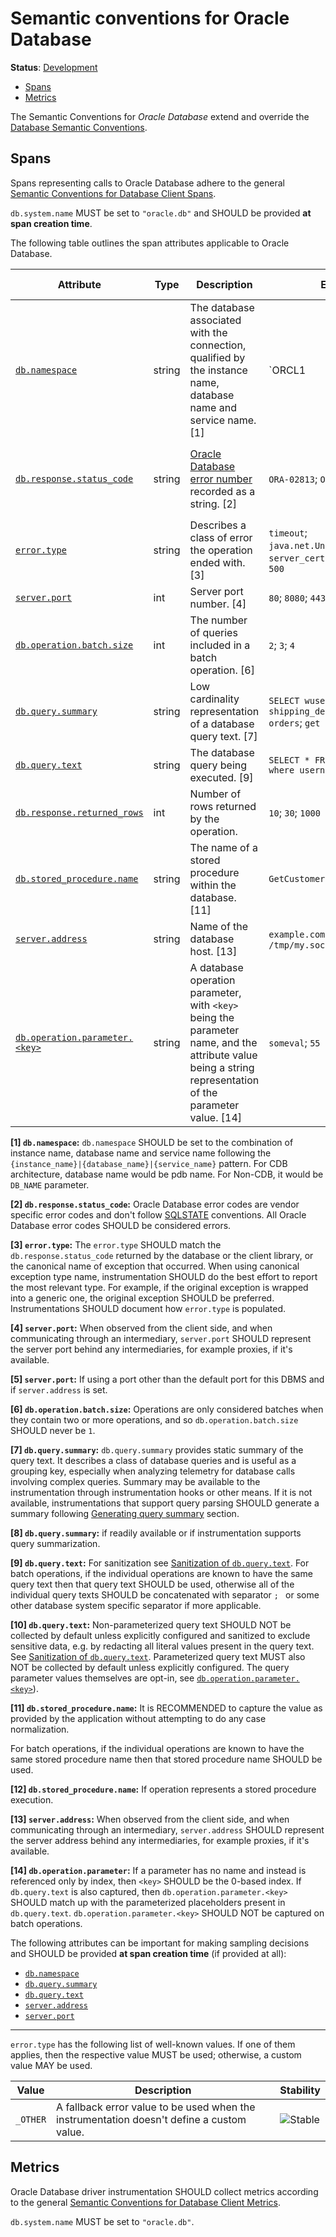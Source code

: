 <!--- Hugo front matter used to generate the website version of this page:
linkTitle: Oracle Database
--->

# Semantic conventions for Oracle Database

**Status**: [Development][DocumentStatus]

<!-- toc -->

- [Spans](#spans)
- [Metrics](#metrics)

<!-- tocstop -->

The Semantic Conventions for *Oracle Database* extend and override the [Database Semantic Conventions](README.md).

## Spans

Spans representing calls to Oracle Database adhere to the general [Semantic Conventions for Database Client Spans](database-spans.md).

`db.system.name` MUST be set to `"oracle.db"` and SHOULD be provided **at span creation time**.

The following table outlines the span attributes applicable to Oracle Database.

<!-- semconv span.db.oracledb.client -->
<!-- NOTE: THIS TEXT IS AUTOGENERATED. DO NOT EDIT BY HAND. -->
<!-- see templates/registry/markdown/snippet.md.j2 -->
<!-- prettier-ignore-start -->
<!-- markdownlint-capture -->
<!-- markdownlint-disable -->

| Attribute  | Type | Description  | Examples  | [Requirement Level](https://opentelemetry.io/docs/specs/semconv/general/attribute-requirement-level/) | Stability |
|---|---|---|---|---|---|
| [`db.namespace`](/docs/attributes-registry/db.md) | string | The database associated with the connection, qualified by the instance name, database name and service name. [1] | `ORCL1|PDB1|db_high.adb.oraclecloud.com`; `ORCL1|DB1|db_low.adb.oraclecloud.com`; `ORCL1|DB1|order-processing-service` | `Conditionally Required` If available without an additional network call. | ![Release Candidate](https://img.shields.io/badge/-rc-mediumorchid) |
| [`db.response.status_code`](/docs/attributes-registry/db.md) | string | [Oracle Database error number](https://docs.oracle.com/en/error-help/db/) recorded as a string. [2] | `ORA-02813`; `ORA-02613` | `Conditionally Required` If response has ended with warning or an error. | ![Release Candidate](https://img.shields.io/badge/-rc-mediumorchid) |
| [`error.type`](/docs/attributes-registry/error.md) | string | Describes a class of error the operation ended with. [3] | `timeout`; `java.net.UnknownHostException`; `server_certificate_invalid`; `500` | `Conditionally Required` If and only if the operation failed. | ![Stable](https://img.shields.io/badge/-stable-lightgreen) |
| [`server.port`](/docs/attributes-registry/server.md) | int | Server port number. [4] | `80`; `8080`; `443` | `Conditionally Required` [5] | ![Stable](https://img.shields.io/badge/-stable-lightgreen) |
| [`db.operation.batch.size`](/docs/attributes-registry/db.md) | int | The number of queries included in a batch operation. [6] | `2`; `3`; `4` | `Recommended` | ![Release Candidate](https://img.shields.io/badge/-rc-mediumorchid) |
| [`db.query.summary`](/docs/attributes-registry/db.md) | string | Low cardinality representation of a database query text. [7] | `SELECT wuser_table`; `INSERT shipping_details SELECT orders`; `get user by id` | `Recommended` [8] | ![Release Candidate](https://img.shields.io/badge/-rc-mediumorchid) |
| [`db.query.text`](/docs/attributes-registry/db.md) | string | The database query being executed. [9] | `SELECT * FROM wuser_table where username = :mykey` | `Recommended` [10] | ![Release Candidate](https://img.shields.io/badge/-rc-mediumorchid) |
| [`db.response.returned_rows`](/docs/attributes-registry/db.md) | int | Number of rows returned by the operation. | `10`; `30`; `1000` | `Recommended` | ![Development](https://img.shields.io/badge/-development-blue) |
| [`db.stored_procedure.name`](/docs/attributes-registry/db.md) | string | The name of a stored procedure within the database. [11] | `GetCustomer` | `Recommended` [12] | ![Release Candidate](https://img.shields.io/badge/-rc-mediumorchid) |
| [`server.address`](/docs/attributes-registry/server.md) | string | Name of the database host. [13] | `example.com`; `10.1.2.80`; `/tmp/my.sock` | `Recommended` | ![Stable](https://img.shields.io/badge/-stable-lightgreen) |
| [`db.operation.parameter.<key>`](/docs/attributes-registry/db.md) | string | A database operation parameter, with `<key>` being the parameter name, and the attribute value being a string representation of the parameter value. [14] | `someval`; `55` | `Opt-In` | ![Release Candidate](https://img.shields.io/badge/-rc-mediumorchid) |

**[1] `db.namespace`:** `db.namespace` SHOULD be set to the combination of instance name, database name and
service name following the `{instance_name}|{database_name}|{service_name}` pattern.
For CDB architecture, database name would be pdb name. For Non-CDB, it would be
`DB_NAME` parameter.

**[2] `db.response.status_code`:** Oracle Database error codes are vendor specific error codes and don't follow [SQLSTATE](https://wikipedia.org/wiki/SQLSTATE) conventions. All Oracle Database error codes SHOULD be considered errors.

**[3] `error.type`:** The `error.type` SHOULD match the `db.response.status_code` returned by the database or the client library, or the canonical name of exception that occurred.
When using canonical exception type name, instrumentation SHOULD do the best effort to report the most relevant type. For example, if the original exception is wrapped into a generic one, the original exception SHOULD be preferred.
Instrumentations SHOULD document how `error.type` is populated.

**[4] `server.port`:** When observed from the client side, and when communicating through an intermediary, `server.port` SHOULD represent the server port behind any intermediaries, for example proxies, if it's available.

**[5] `server.port`:** If using a port other than the default port for this DBMS and if `server.address` is set.

**[6] `db.operation.batch.size`:** Operations are only considered batches when they contain two or more operations, and so `db.operation.batch.size` SHOULD never be `1`.

**[7] `db.query.summary`:** `db.query.summary` provides static summary of the query text. It describes a class of database queries and is useful as a grouping key, especially when analyzing telemetry for database calls involving complex queries.
Summary may be available to the instrumentation through instrumentation hooks or other means. If it is not available, instrumentations that support query parsing SHOULD generate a summary following [Generating query summary](../database/database-spans.md#generating-a-summary-of-the-query-text) section.

**[8] `db.query.summary`:** if readily available or if instrumentation supports query summarization.

**[9] `db.query.text`:** For sanitization see [Sanitization of `db.query.text`](../database/database-spans.md#sanitization-of-dbquerytext). For batch operations, if the individual operations are known to have the same query text then that query text SHOULD be used, otherwise all of the individual query texts SHOULD be concatenated with separator `; ` or some other database system specific separator if more applicable.

**[10] `db.query.text`:** Non-parameterized query text SHOULD NOT be collected by default unless explicitly configured and sanitized to exclude sensitive data, e.g. by redacting all literal values present in the query text. See [Sanitization of `db.query.text`](../database/database-spans.md#sanitization-of-dbquerytext). Parameterized query text MUST also NOT be collected by default unless explicitly configured. The query parameter values themselves are opt-in, see [`db.operation.parameter.<key>`](../attributes-registry/db.md)).

**[11] `db.stored_procedure.name`:** It is RECOMMENDED to capture the value as provided by the application
without attempting to do any case normalization.

For batch operations, if the individual operations are known to have the same
stored procedure name then that stored procedure name SHOULD be used.

**[12] `db.stored_procedure.name`:** If operation represents a stored procedure execution.

**[13] `server.address`:** When observed from the client side, and when communicating through an intermediary, `server.address` SHOULD represent the server address behind any intermediaries, for example proxies, if it's available.

**[14] `db.operation.parameter`:** If a parameter has no name and instead is referenced only by index, then `<key>` SHOULD be the 0-based index.
If `db.query.text` is also captured, then `db.operation.parameter.<key>` SHOULD match up with the parameterized placeholders present in `db.query.text`.
`db.operation.parameter.<key>` SHOULD NOT be captured on batch operations.

The following attributes can be important for making sampling decisions
and SHOULD be provided **at span creation time** (if provided at all):

* [`db.namespace`](/docs/attributes-registry/db.md)
* [`db.query.summary`](/docs/attributes-registry/db.md)
* [`db.query.text`](/docs/attributes-registry/db.md)
* [`server.address`](/docs/attributes-registry/server.md)
* [`server.port`](/docs/attributes-registry/server.md)

---

`error.type` has the following list of well-known values. If one of them applies, then the respective value MUST be used; otherwise, a custom value MAY be used.

| Value  | Description | Stability |
|---|---|---|
| `_OTHER` | A fallback error value to be used when the instrumentation doesn't define a custom value. | ![Stable](https://img.shields.io/badge/-stable-lightgreen) |

<!-- markdownlint-restore -->
<!-- prettier-ignore-end -->
<!-- END AUTOGENERATED TEXT -->
<!-- endsemconv -->

## Metrics

Oracle Database driver instrumentation SHOULD collect metrics according to the general
[Semantic Conventions for Database Client Metrics](database-metrics.md).

`db.system.name` MUST be set to `"oracle.db"`.

[DocumentStatus]: https://opentelemetry.io/docs/specs/otel/document-status
